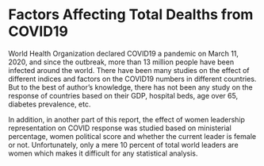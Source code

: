 # Factors Affecting Total Dealths from COVID19

World Health Organization declared COVID19 a pandemic on March 11, 2020, and since the outbreak, more than 13 million people have been infected around the world. There have been many studies on the effect of different indices and factors on the COVID19 numbers in different countries. But to the best of author’s knowledge, there has not been any study on the response of countries based on their GDP, hospital beds, age over 65, diabetes prevalence, etc.

In addition, in another part of this report, the effect of women leadership representation on COVID response was studied based on ministerial percentage, women political score and whether the current leader is female or not. Unfortunately, only a mere 10 percent of total world leaders are women which makes it difficult for any statistical analysis.
